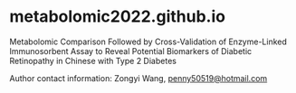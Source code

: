 # metabolomic2022.github.io
Metabolomic Comparison Followed by Cross-Validation of Enzyme-Linked Immunosorbent Assay to Reveal Potential Biomarkers of Diabetic Retinopathy in Chinese with Type 2 Diabetes 

Author contact information: Zongyi Wang, penny50519@hotmail.com
